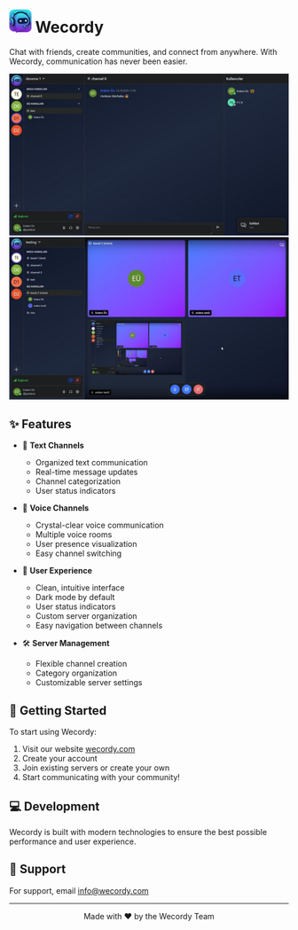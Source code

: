 # <img src="https://github.com/wecordy/.github/blob/main/assets/icon.png?raw=true" width="40" alt="Logo"> Wecordy

Chat with friends, create communities, and connect from anywhere. With Wecordy, communication has never been easier.

![Wecordy Chat Interface](assets/chat-interface.jpg)
![Wecordy Voice Channels](assets/voice-channels.jpg)

## ✨ Features

- 💬 **Text Channels**

  - Organized text communication
  - Real-time message updates
  - Channel categorization
  - User status indicators

- 🎤 **Voice Channels**

  - Crystal-clear voice communication
  - Multiple voice rooms
  - User presence visualization
  - Easy channel switching

- 🎯 **User Experience**

  - Clean, intuitive interface
  - Dark mode by default
  - User status indicators
  - Custom server organization
  - Easy navigation between channels

- 🛠 **Server Management**
  - Flexible channel creation
  - Category organization
  - Customizable server settings

## 🚀 Getting Started

To start using Wecordy:

1. Visit our website [wecordy.com](https://wecordy.com)
2. Create your account
3. Join existing servers or create your own
4. Start communicating with your community!

## 💻 Development

Wecordy is built with modern technologies to ensure the best possible performance and user experience.

## 🌟 Support

For support, email info@wecordy.com

---

<div align="center">
  Made with ❤️ by the Wecordy Team
</div>
